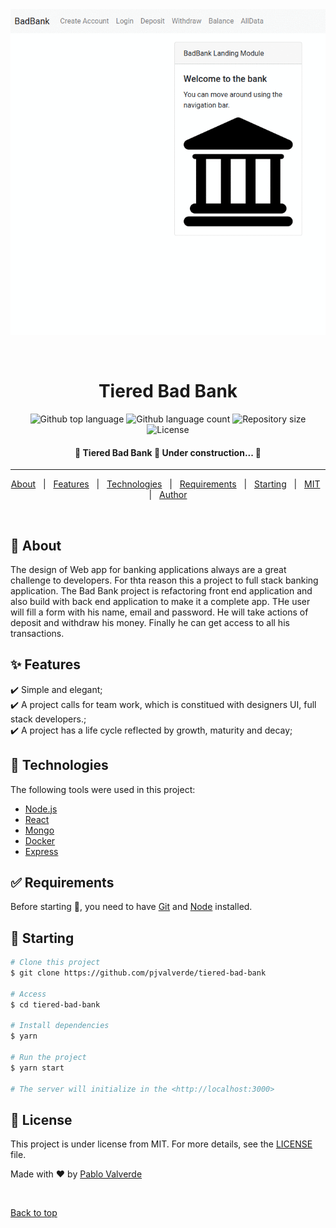 <div align="center" id="top"> 
  <img src="https://github.com/pjvalverde/tiered-bad-bank/blob/main/myimage.gif" alt="Tiered Bad Bank" />

  &#xa0;

  <!-- <a href="https://tieredbadbank_starterfiles.netlify.app">Demo</a> -->
</div>

<h1 align="center">Tiered Bad Bank</h1>

<p align="center">
  <img alt="Github top language" src="https://img.shields.io/github/languages/top/{{YOUR_GITHUB_USERNAME}}/tiered-bad-bank_starterfiles?color=56BEB8">

  <img alt="Github language count" src="https://img.shields.io/github/languages/count/{{YOUR_GITHUB_USERNAME}}/tiered-bad-bank_starterfiles?color=56BEB8">

  <img alt="Repository size" src="https://img.shields.io/github/repo-size/{{YOUR_GITHUB_USERNAME}}/tiered-bad-bank_starterfiles?color=56BEB8">

  <img alt="License" src="https://img.shields.io/github/license/{{YOUR_GITHUB_USERNAME}}/tiered-bad-bank_starterfiles?color=56BEB8">

  <!-- <img alt="Github issues" src="https://img.shields.io/github/issues/{{YOUR_GITHUB_USERNAME}}/tiered-bad-bank_starterfiles?color=56BEB8" /> -->

  <!-- <img alt="Github forks" src="https://img.shields.io/github/forks/{{YOUR_GITHUB_USERNAME}}/tiered-bad-bank_starterfiles?color=56BEB8" /> -->

  <!-- <img alt="Github stars" src="https://img.shields.io/github/stars/{{YOUR_GITHUB_USERNAME}}/tiered-bad-bank_starterfiles?color=56BEB8" /> -->
</p>

<!--Status -->

<h4 align="center"> 
	🚧  Tiered Bad Bank 🚀 Under construction...  🚧
</h4> 

<hr> 

<p align="center">
  <a href="#dart-about">About</a> &#xa0; | &#xa0; 
  <a href="#sparkles-features">Features</a> &#xa0; | &#xa0;
  <a href="#rocket-technologies">Technologies</a> &#xa0; | &#xa0;
  <a href="#white_check_mark-requirements">Requirements</a> &#xa0; | &#xa0;
  <a href="#checkered_flag-starting">Starting</a> &#xa0; | &#xa0;
  <a href="#memo-license">MIT</a> &#xa0; | &#xa0;
  <a href="https://github.com/pjvalverde" target="_blank">Author</a>
</p>

<br>

## :dart: About ##

The design of Web app for banking applications always are a great challenge to developers. For thta reason this a project to full stack banking application. The Bad Bank project is refactoring front end application and also build with back end application to make it a complete app. THe user will fill a form with his name, email and password. He will take actions of deposit and withdraw his money. Finally he can get access to all his transactions.

## :sparkles: Features ##

:heavy_check_mark: Simple and elegant;\
:heavy_check_mark: A project calls for team work, which is constitued with designers UI, full stack developers.;\
:heavy_check_mark: A project has a life cycle reflected by growth, maturity and decay;

## :rocket: Technologies ##

The following tools were used in this project:


- [Node.js](https://nodejs.org/en/)
- [React](https://pt-br.reactjs.org/)
- [Mongo](https://www.mongodb.com/)
- [Docker](https://www.docker.com//)
- [Express](https://expressjs.com/)

## :white_check_mark: Requirements ##

Before starting :checkered_flag:, you need to have [Git](https://git-scm.com) and [Node](https://nodejs.org/en/) installed.

## :checkered_flag: Starting ##

```bash
# Clone this project
$ git clone https://github.com/pjvalverde/tiered-bad-bank

# Access
$ cd tiered-bad-bank

# Install dependencies
$ yarn

# Run the project
$ yarn start

# The server will initialize in the <http://localhost:3000>
```

## :memo: License ##

This project is under license from MIT. For more details, see the [LICENSE](LICENSE.md) file.


Made with :heart: by <a href="https://github.com/YOUR_GITHUB_USERNAME" target="_blank">Pablo Valverde</a>

&#xa0;

<a href="#top">Back to top</a>
